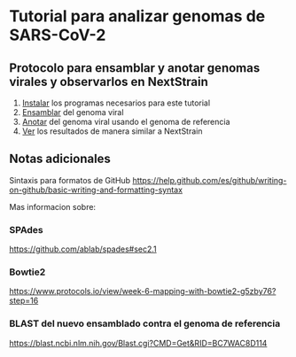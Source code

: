 # Tutorial para analizar genomas de SARS-CoV-2
## Protocolo para ensamblar y anotar genomas virales y observarlos en NextStrain

1. [Instalar](https://github.com/quipupe/virus_assembly/wiki/Instalacion-de-programas) los programas necesarios para este tutorial
2. [Ensamblar](https://github.com/quipupe/virus_assembly/wiki/Ensamblaje-del-genoma-viral) del genoma viral
3. [Anotar](https://github.com/quipupe/virus_assembly/wiki/Anotacion-del-genoma) del genoma viral usando el genoma de referencia
4. [Ver](https://github.com/quipupe/virus_assembly/wiki/NextStrain) los resultados de manera similar a NextStrain
## Notas adicionales
Sintaxis para formatos de GitHub
https://help.github.com/es/github/writing-on-github/basic-writing-and-formatting-syntax

Mas informacion sobre:
### SPAdes
https://github.com/ablab/spades#sec2.1
### Bowtie2
https://www.protocols.io/view/week-6-mapping-with-bowtie2-g5zby76?step=16
### BLAST del nuevo ensamblado contra el genoma de referencia
https://blast.ncbi.nlm.nih.gov/Blast.cgi?CMD=Get&RID=BC7WAC8D114
